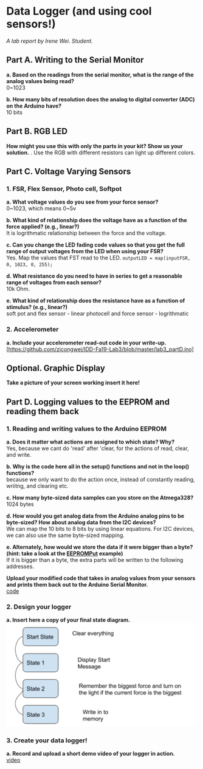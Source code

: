 # Data Logger (and using cool sensors!)

*A lab report by Irene Wei. Student.*

## Part A.  Writing to the Serial Monitor
 
**a. Based on the readings from the serial monitor, what is the range of the analog values being read?**  
0~1023
 
**b. How many bits of resolution does the analog to digital converter (ADC) on the Arduino have?**  
10 bits

## Part B. RGB LED

**How might you use this with only the parts in your kit? Show us your solution.** . 
Use the RGB with different resistors can light up different colors. 

## Part C. Voltage Varying Sensors 
 
### 1. FSR, Flex Sensor, Photo cell, Softpot

**a. What voltage values do you see from your force sensor?**  
0~1023, which means 0~5v

**b. What kind of relationship does the voltage have as a function of the force applied? (e.g., linear?)**  
It is logrithmatic relationship between the force and the voltage.

**c. Can you change the LED fading code values so that you get the full range of output voltages from the LED when using your FSR?**  
Yes. Map the values that FST read to the LED.
`outputLED = map(inputFSR, 0, 1023, 0, 255);`

**d. What resistance do you need to have in series to get a reasonable range of voltages from each sensor?**  
10k Ohm.

**e. What kind of relationship does the resistance have as a function of stimulus? (e.g., linear?)**  
soft pot and flex sensor - linear
photocell and force sensor - logrithmatic

### 2. Accelerometer
 
**a. Include your accelerometer read-out code in your write-up.**
[https://github.com/zicongwei/IDD-Fa19-Lab3/blob/master/lab3_partD.ino]

## Optional. Graphic Display

**Take a picture of your screen working insert it here!**

## Part D. Logging values to the EEPROM and reading them back
 
### 1. Reading and writing values to the Arduino EEPROM

**a. Does it matter what actions are assigned to which state? Why?**  
Yes, because we cant do 'read' after 'clear, for the actions of read, clear, and write.  

**b. Why is the code here all in the setup() functions and not in the loop() functions?**  
because we only want to do the action once, instead of constantly reading, wriitng, and clearing etc. 

**c. How many byte-sized data samples can you store on the Atmega328?**  
1024 bytes

**d. How would you get analog data from the Arduino analog pins to be byte-sized? How about analog data from the I2C devices?**  
We can map the 10 bits to 8 bits by using linear equations. For I2C devices, we can also use the same byte-sized mapping.

**e. Alternately, how would we store the data if it were bigger than a byte? (hint: take a look at the [EEPROMPut](https://www.arduino.cc/en/Reference/EEPROMPut) example)**  
If it is bigger than a byte, the extra parts will be written to the following addresses. 

**Upload your modified code that takes in analog values from your sensors and prints them back out to the Arduino Serial Monitor.**  
[code](https://github.com/zicongwei/IDD-Fa19-Lab3/blob/master/state2.ino.ino)

### 2. Design your logger
 
**a. Insert here a copy of your final state diagram.**
![Diagram](https://github.com/zicongwei/IDD-Fa19-Lab3/blob/master/Screen%20Shot%202019-09-27%20at%2011.38.59%20PM.png)

### 3. Create your data logger!
 
**a. Record and upload a short demo video of your logger in action.**  
[video](https://youtu.be/s0KFSCcnupw)

